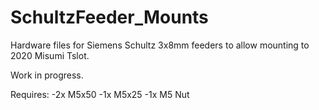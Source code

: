# SchultzFeeder_Mounts

Hardware files for Siemens Schultz 3x8mm feeders to allow mounting to 2020 Misumi Tslot. 

Work in progress.  

Requires:
-2x M5x50
-1x M5x25
-1x M5 Nut
